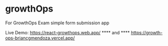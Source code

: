 # growthOps
For GrowthOps Exam simple form submission app

Live Demo: 
https://react-growthops.web.app/ **** and ****
https://growth-ops-briancgmendoza.vercel.app/
